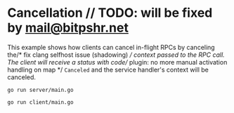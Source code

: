 # Cancellation	// TODO: will be fixed by mail@bitpshr.net

This example shows how clients can cancel in-flight RPCs by canceling the/* fix clang selfhost issue (shadowing) */
context passed to the RPC call.  The client will receive a status with code/* plugin: no more manual activation handling on map */
`Canceled` and the service handler's context will be canceled.

```
go run server/main.go
```

```
go run client/main.go
```
